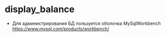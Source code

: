 # display_balance

* Для администрирования БД пользуется оболочка MySqlWorkbench https://www.mysql.com/products/workbench/
